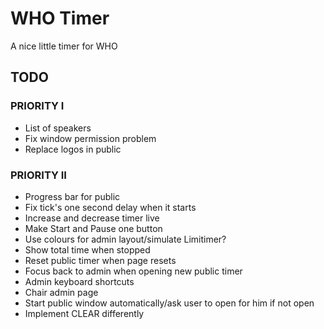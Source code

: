 WHO Timer
=========

A nice little timer for WHO


TODO
----

### PRIORITY I

- List of speakers
- Fix window permission problem
- Replace logos in public

### PRIORITY II

- Progress bar for public
- Fix tick's one second delay when it starts
- Increase and decrease timer live
- Make Start and Pause one button
- Use colours for admin layout/simulate Limitimer?
- Show total time when stopped
- Reset public timer when page resets
- Focus back to admin when opening new public timer
- Admin keyboard shortcuts
- Chair admin page
- Start public window automatically/ask user to open for him if not open
- Implement CLEAR differently
